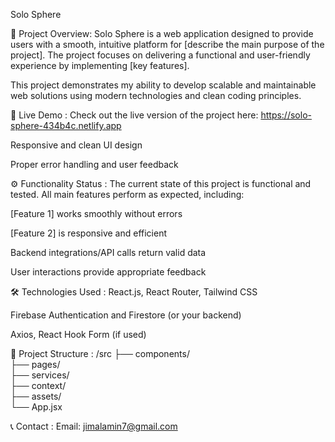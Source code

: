 Solo Sphere

🚀 Project Overview:
Solo Sphere is a web application designed to provide users with a smooth, intuitive platform for [describe the main purpose of the project]. The project focuses on delivering a functional and user-friendly experience by implementing [key features].

This project demonstrates my ability to develop scalable and maintainable web solutions using modern technologies and clean coding principles.

🔗 Live Demo :
Check out the live version of the project here:
https://solo-sphere-434b4c.netlify.app

Responsive and clean UI design

Proper error handling and user feedback

⚙️ Functionality Status :
The current state of this project is functional and tested.
All main features perform as expected, including:

[Feature 1] works smoothly without errors

[Feature 2] is responsive and efficient

Backend integrations/API calls return valid data

User interactions provide appropriate feedback

🛠️ Technologies Used :
React.js, React Router, Tailwind CSS

Firebase Authentication and Firestore (or your backend)

Axios, React Hook Form (if used)

📁 Project Structure :
/src
 ├── components/       
 ├── pages/            
 ├── services/         
 ├── context/          
 ├── assets/           
 └── App.jsx  

 📞 Contact :
Email: jimalamin7@gmail.com

